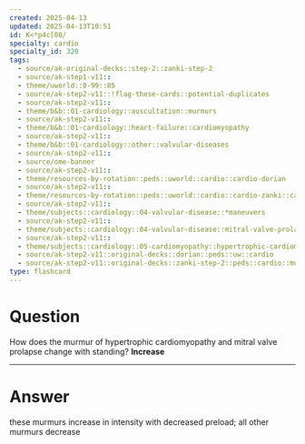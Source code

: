 ```yaml
---
created: 2025-04-13
updated: 2025-04-13T10:51
id: K<*p4c[08/
specialty: cardio
specialty_id: 320
tags:
  - source/ak-original-decks::step-2::zanki-step-2
  - source/ak-step1-v11::
  - theme/uworld::0-99::85
  - source/ak-step2-v11::!flag-these-cards::potential-duplicates
  - source/ak-step2-v11::
  - theme/b&b::01-cardiology::auscultation::murmurs
  - source/ak-step2-v11::
  - theme/b&b::01-cardiology::heart-failure::cardiomyopathy
  - source/ak-step2-v11::
  - theme/b&b::01-cardiology::other::valvular-diseases
  - source/ak-step2-v11::
  - source/ome-banner
  - source/ak-step2-v11::
  - theme/resources-by-rotation::peds::uworld::cardio::cardio-dorian
  - source/ak-step2-v11::
  - theme/resources-by-rotation::peds::uworld::cardio::cardio-zanki::cardio-murmurs-zanki
  - source/ak-step2-v11::
  - theme/subjects::cardiology::04-valvular-disease::*maneuvers
  - source/ak-step2-v11::
  - theme/subjects::cardiology::04-valvular-disease::mitral-valve-prolapse
  - source/ak-step2-v11::
  - theme/subjects::cardiology::05-cardiomyopathy::hypertrophic-cardiomyopathy
  - source/ak-step2-v11::original-decks::dorian::peds::uw::cardio
  - source/ak-step2-v11::original-decks::zanki-step-2::peds::cardio::murmurs"
type: flashcard
---
```


# Question
How does the murmur of hypertrophic cardiomyopathy and mitral valve prolapse change with standing?   **Increase**

---

# Answer
these murmurs increase in intensity with decreased preload; all other murmurs decrease